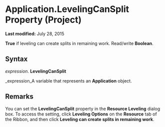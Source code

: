 
# Application.LevelingCanSplit Property (Project)

 **Last modified:** July 28, 2015

 **True** if leveling can create splits in remaining work. Read/write **Boolean**.

## Syntax

 _expression_. **LevelingCanSplit**

 _expression_A variable that represents an  **Application** object.


## Remarks

You can set the  **LevelingCanSplit** property in the **Resource Leveling** dialog box. To access the setting, click **Leveling Options** on the **Resource** tab of the Ribbon, and then click **Leveling can create splits in remaining work**.

